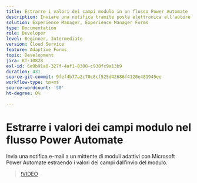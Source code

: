 ```yaml
---
title: Estrarre i valori dei campi modulo in un flusso Power Automate
description: Inviare una notifica tramite posta elettronica all'autore del modulo in un flusso di lavoro di Microsoft Power Automate
solution: Experience Manager, Experience Manager Forms
type: Documentation
role: Developer
level: Beginner, Intermediate
version: Cloud Service
feature: Adaptive Forms
topic: Development
jira: KT-10828
exl-id: 6e9b91a0-327f-4af1-8308-c938fc9a13b9
duration: 431
source-git-commit: 9fef4b77a2c70c8cf525d42686f4120e481945ee
workflow-type: tm+mt
source-wordcount: '50'
ht-degree: 0%

---
```


# Estrarre i valori dei campi modulo nel flusso Power Automate

Invia una notifica e-mail a un mittente di moduli adattivi con Microsoft Power Automate estraendo i valori dei campi dall’invio del modulo.

>[!VIDEO](https://video.tv.adobe.com/v/345957?quality=12&learn=on)
